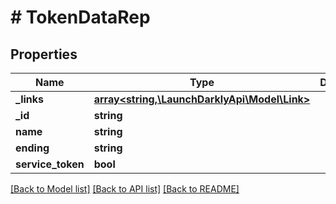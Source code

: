 # # TokenDataRep

## Properties

Name | Type | Description | Notes
------------ | ------------- | ------------- | -------------
**_links** | [**array<string,\LaunchDarklyApi\Model\Link>**](Link.md) |  | [optional]
**_id** | **string** |  | [optional]
**name** | **string** |  | [optional]
**ending** | **string** |  | [optional]
**service_token** | **bool** |  | [optional]

[[Back to Model list]](../../README.md#models) [[Back to API list]](../../README.md#endpoints) [[Back to README]](../../README.md)
